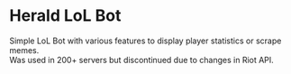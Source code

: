 # Herald LoL Bot  
Simple LoL Bot with various features to display player statistics or scrape memes.  
Was used in 200+ servers but discontinued due to changes in Riot API.  
